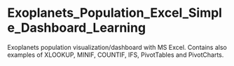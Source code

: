 # Exoplanets_Population_Excel_Simple_Dashboard_Learning
Exoplanets population visualization/dashboard with MS Excel.
Contains also examples of XLOOKUP, MINIF, COUNTIF, IFS, PivotTables and PivotCharts.

